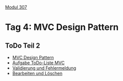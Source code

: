 
 [Modul 307](/ilv.307)
 
# Tag 4: MVC Design Pattern

## ToDo Teil 2

- [MVC Design Pattern](/ilv.307/03-modul-307/02-mvc-design-pattern)
- [Aufgabe ToDo-Liste MVC](/ilv.307/03-modul-307/03-todo-mvc-aufgabe)
- [Validierung und Fehlermeldung](/ilv.307/04-modul-307/01-todo-validierung)
- [Bearbeiten und Löschen](/ilv.307/04-modul-307/01.1-todo-crud)


<!--stackedit_data:
eyJoaXN0b3J5IjpbMTI3OTc1MTA2MywtMTY1OTk5NzEyLDIxMj
cyOTkwMDIsLTE2NTk5OTcxMiwxNzExMzE1Mjg2LDYxMTc4NDg3
LDM2NTY1NjQ3M119
-->